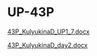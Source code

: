 # UP-43P
[43P_KulyukinaD_UP1_7.docx](https://github.com/MaximChesh/UP-43P/files/10862116/43P_KulyukinaD_UP1_7.docx)

[43P_KulyukinaD_day2.docx](https://github.com/MaximChesh/UP-43P/files/10932935/43P_KulyukinaD_day2.docx)

